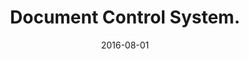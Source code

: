 ---
layout: default
modal-id: 7
date: 2016-08-01
title: Document Control System.
img: port6.png
alt: image-alt
project-date: August 2016
client: Idroesse Infrastructure
category: System Development
description: Idroesse Infrastructure's Document Control System is used to store, manage and track documents for request and permits needed in construction project.
problem: Manage and monitor inspection requests for engineers and inspectors.
solution: Create a document monitoring system.
complexity: Advance
tools: VBA, MSAccess, Adobe PDF
---